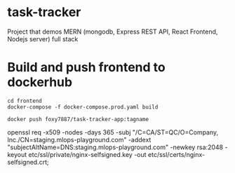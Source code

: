 # task-tracker
Project that demos MERN (mongodb, Express REST API, React Frontend, Nodejs server) full stack 


# Build and push frontend to dockerhub
```
cd frontend
docker-compose -f docker-compose.prod.yaml build

docker push foxy7887/task-tracker-app:tagname
```




openssl req -x509 -nodes -days 365 -subj "/C=CA/ST=QC/O=Company, Inc./CN=staging.mlops-playground.com" -addext "subjectAltName=DNS:staging.mlops-playground.com" -newkey rsa:2048 -keyout etc/ssl/private/nginx-selfsigned.key -out etc/ssl/certs/nginx-selfsigned.crt;